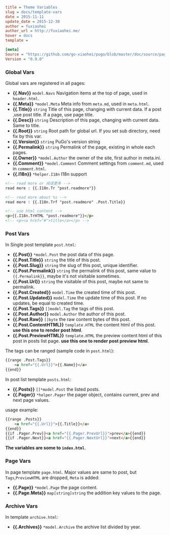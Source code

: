 ```ini
title = Theme Variables
slug = docs/template-vars
date = 2015-11-11
update_date = 2015-12-30
author = fuxiaohei
author_url = http://fuxiaohei.me/
hover = docs
template =

[meta]
Source = "https://github.com/go-xiaohei/pugo/blob/master/doc/source/page/customize/template_var.md"
Version = "0.9.0"
```

### Global Vars

Global vars are registered in all pages:

- **{{.Nav}}**  `model.Navs`    Navigation items at the top of page, used in `header.html`.
- **{{.Meta}}** `*model.Meta`   Meta info from `meta.md`, used in `meta.html`.
- **{{.Title}}**    `string`  Title of this page, changing with current data. If a post ,use post title. If a page, use page title.
- **{{.Desc}}** `string` Description of this page, changing with current data. Same to title.
- **{{.Root}}** `string`    Root path for global url. If you set sub directory, need fix by this var.
- **{{.Version}}** `string` PuGo's version string
- **{{.Permalink}}** `string` Permalink of the page, existing in whole each pages.
- **{{.Owner}}**    `*model.Author` the owner of the site, first author in meta.ini.
- **{{.Comment}}**  `*model.Comment`    Comment settings from `comment.md`, used in `comment.html`.
- **{{.I18n}}** `*helper.I18n`  I18n support

```html
<!-- read more or 阅读更多 -->
read more : {{.I18n.Tr "post.readmore"}}

<!-- read more about %s -->
read more : {{.I18n.Trf "post.readmore" .Post.Title}}

<!-- use html content -->
<p>{{.I18n.TrHTML "post.readmore"}}</p>
<!-- <p><a href="#">title</a></p> -->
```

### Post Vars

In Single post template `post.html`:

- **{{.Post}}** `*model.Post` the post data of this page.
- **{{.Post.Title}}** `string` the title of this post.
- **{{.Post.Slug}}** `string` the slug of this post, unique identifier.
- **{{.Post.Permalink}}** `string` the permalink of this post, same value to `{{.Permalink}}`, maybe it's not visitable sometimes.
- **{{.Post.Url}}** `string` the visitable of this post, maybe not same to permalink.
- **{{.Post.Created}}** `model.Time` the created time of this post.
- **{{.Post.Updated}}** `model.Time` the update time of this post. If no updates, be equal to created time.
- **{{.Post.Tags}}** `[]model.Tag` the tags of this post.
- **{{.Post.Author}}** `model.Author` the author of this post.
- **{{.Post.Raw}}** `[]byte` the raw content bytes of this post.
- **{{.Post.ContentHTML}}** `template.HTML` the content html of this post. **use this one to render post html**.
- **{{.Post.PreviewHTML}}** `template.HTML` the preview content html of this post in posts list page. **use this one to render post preview html**.

The tags can be ranged (sample code in `post.html`):

```html
{{range .Post.Tags}}
    <a href="{{.Url}}">{{.Name}}</a>
{{end}}
```

In post list template `posts.html`:

- **{{.Posts}}**    `[]*model.Post` the listed posts.
- **{{.Pager}}**    `*helper.Pager` the pager object, contains current, prev and next page values.

usage example:

```html
{{range .Posts}}
    <a href="{{.Url}}">{{.Title}}</a>
{{end}}
{{if .Pager.Prev}}<a href="{{.Pager.PrevUrl}}">prev</a>{{end}}
{{if .Pager.Next}}<a href="{{.Pager.NextUrl}}">next</a>{{end}}
```

**The variables are some to `index.html`**.

### Page Vars

In page template `page.html`. Major values are same to post, but `Tags`,`PreviewHTML` are dropped, `Meta` is added:

- **{{.Page}}** `*model.Page`   the page content.
- **{{.Page.Meta}}**    `map[string]string` the addition key values to the page.

### Archive Vars

In template `archive.html`:

- **{{.Archives}}** `*model.Archive`    the archive list divided by year.
